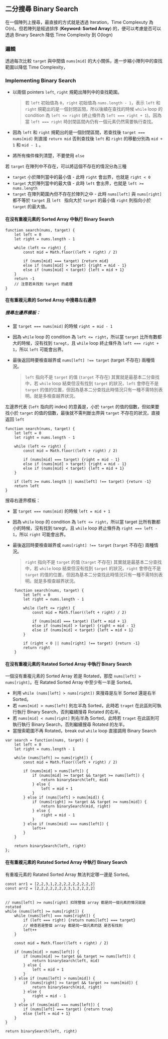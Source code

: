 ## 二分搜尋 Binary Search

在一個陣列上搜尋，最直接的方式就是透過 Iteration，Time Complexuty 為 O(n)。但若陣列是經過排序 (**Keyword: Sorted Array**) 的，便可以考慮是否可以透過 Binary Search 降低 Time Complexity 到 O(logn)

### 邏輯

透過每次比較 `target` 與中間值 `nums[mid]` 的大小關係，進一步縮小陣列中的查找範圍以降低 Time Complexity，

### Implementing Binary Search

* 以兩個 pointers `left`, `right` 規範出陣列中的查找範圍。

	>若 `left` 初始值為 `0`，`right` 初始值為 `nums.length - 1`，表示 `left` 和 `right` 規範出的是一個封閉區間，所以後續在查找的時候 `while` loop 的 condition 為 `left <= right` (終止條件為 `left === right + 1`)。因為當 `left === right` 時封閉區間內仍有一個元素仍然需要執行查找。
* 因為 `left` 和 `right` 規範出的是一個封閉區間，若查找後 `target === nums[mid]` 則直接 `return mid` 否則查找後 `left` 和 `right` 的移動分別為 `mid + 1` 和 `mid - 1` 。
* 將所有條件條列清楚，不要使用 `else`

若 `target` 在陣列中不存在，可以將這個不存在的情況分為三種

* `target` 小於陣列當中的最小值 - 此時 `right` 會出界，也就是 `right < 0`
* `target` 大於陣列當中的最大值 - 此時 `left` 會出界，也就是 `left >= nums.length`
* `target` 在陣列範圍內但不存在於陣列之中 - 此時 `nums[left]` 與 `nums[right]` 都不等於 `target` 且 `left ` 指向大於 `target` 的最小值 `right` 則指向小於 `target` 的最大值。

#### 在沒有重複元素的 Sorted Array 中執行 Binary Search

	function search(nums, target) {
		let left = 0
		let right = nums.length - 1
		    
		while (left <= right) {
			const mid = Math.floor((left + right) / 2)
			    
			if (nums[mid] === target) {return mid}
			else if (nums[mid] > target) {right = mid - 1}
			else if (nums[mid] < target) {left = mid + 1}
		}
		return -1
		// 注意若未找到 target 的處理
	}
	
#### 在有重複元素的 Sorted Array 中搜尋左右邊界

##### 搜尋左邊界模板：

* 當 `target === nums[mid]` 的時候 `right = mid - 1`
* 因為 `while` loop 的 condition 為 `left <= right`，所以當 `target` 比所有數都大的時候，沒有找到 `taregt`，且 `while` loop 終止條件為 `left === right + 1`，所以 `left` 可能會出界。
* 最後返回時要檢查越界或 `nums[left] !== target` (target 不存在) 兩種情況。

	> `left` 指向不是 `target` 的值 (`target` 不存在) 其實就是最基本二分查找中，若 `while` loop 結束但沒有找到 `target` 的狀況，`left` 會停在不是 `target` 的值的位置，但因為基本二分查找此時情況只有一種不需特別表明。就是多檢查越界狀況。

左邊界代表 (`left` 指向的 index) 的意義是，小於 `target` 的值的個數，但如果要找小於 `target` 的值的個數，最後就不需判斷出界與 `target` 不存在的狀況，直接返回 `left`

	function search(nums, target) {
		let left = 0
		let right = nums.length - 1
		    
		while (left <= right) {
			const mid = Math.floor((left + right) / 2)
			    
			if (nums[mid] === target) {right = mid - 1}
			else if (nums[mid] > target) {right = mid - 1}
			else if (nums[mid] < target) {left = mid + 1}
		}
		
		if (left >= nums.length || nums[left] !== target) {return -1}
		return left
	}
	
搜尋右邊界模板：

* 當 `target === nums[mid]` 的時候 `left = mid + 1`
* 因為 `while` loop 的 condition 為 `left <= right`，所以當 target 比所有數都小的時候，沒有找到 taregt，且 `while` loop 終止條件為 `right === left - 1`，所以 `right` 可能會出界。
* 最後返回時要檢查越界或 `nums[right] !== target` (`target` 不存在) 兩種情況。

	> `right` 指向不是 `target` 的值 (`target` 不存在) 其實就是最基本二分查找中，若 `while` loop 結束但沒有找到 `target` 的狀況，`right` 會停在不是 `target` 的值的位置，但因為基本二分查找此時情況只有一種不需特別表明。就是多檢查越界狀況。            

```
	function search(nums, target) {
		let left = 0
		let right = nums.length - 1
		    
		while (left <= right) {
			const mid = Math.floor((left + right) / 2)
			    
			if (nums[mid] === target) {left = mid + 1}
			else if (nums[mid] > target) {right = mid - 1}
			else if (nums[mid] < target) {left = mid + 1}
		}
		
		if (right < 0 || nums[right] !== target) {return -1}
		return right
	}
```

#### 在沒有重複元素的 Ratated Sorted Array 中執行 Binary Search

一個沒有重複元素的 Sorted Array 若是 Rotated，那麼 `nums[left] > nums[right]`。在 Ratated Sorted Array 中至少有一半是 Sorted。


* 利用 `while (nums[left] > nums[right])` 來搜尋是左半 Sorted 還是右半 Sorted。
* 若 `nums[mid] > nums[left]` 則左半為 Sorted，此時若 `traget` 在此區則可執行執行 Binary Search，否則繼續搜尋 Rotated 的右半。
* 若 `nums[mid] < nums[right]` 則右半為 Sorted，此時若 `traget` 在此區則可執行執行 Binary Search，否則繼續搜尋 Rotated 的左半。
* 當搜索範圍不再 Rotated，break out `while` loop 直接調用 Binary Search

```
var search = function(nums, target) {
    let left = 0
    let right = nums.length - 1
  
    while (nums[left] >= nums[right]) {
        const mid = Math.floor((left + right) / 2)

        if (nums[mid] > nums[left]) {
            if (nums[mid] >= target && target >= nums[left]) {
                return binarySearch(left, mid)
            } else {
                left = mid + 1
            }
        } else if (nums[left] > nums[mid]) {
            if (nums[right] >= target && target >= nums[mid]) {
                return binarySearch(mid, right)
            } else {
                right = mid - 1
            }
        } else if (nums[mid] === nums[left]) {
            left++
        }
    }
    
    return binarySearch(left, right)
};
```

#### 在有重複元素的 Ratated Sorted Array 中執行 Binary Search

有重複元素的 Ratated Sorted Array 無法判定哪一邊是 Sorted。

	const arr1 = [2,2,3,1,2,2,2,2,2,2,2,2,2]          
	const arr2 = [2,2,2,2,2,2,2,3,1,2,2,2,2]


	// nums[left] >= nums[right] 扣除整個 array 都是同一個元素的情況就是 rotated
	while (nums[left] >= nums[right]) {
	    while (nums[left] === nums[right]) {
	        if (left === right) {return nums[left] === target}
	        // 檢查若是整個 array 都是同一個元素的話 是否有找到
	        left++
	    }
	    
	    const mid = Math.floor((left + right) / 2)
	
	    if (nums[mid] > nums[left]) {
	        if (nums[mid] >= target && target >= nums[left]) {
	            return binarySearch(left, mid)
	        } else {
	            left = mid + 1
	        }
	    } else if (nums[left] > nums[mid]) {
	        if (nums[right] >= target && target >= nums[mid]) {
	            return binarySearch(mid, right)
	        } else {
	            right = mid - 1
	        }
	    } else if (nums[mid] === nums[left]) {
	        if (nums[left] === target) {return true}
	        else {left = mid + 1}
	    }
	}
	
	return binarySearch(left, right)